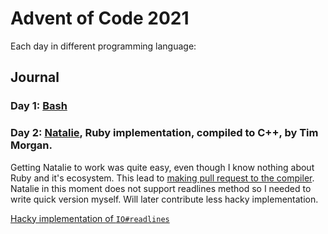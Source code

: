# Advent of Code 2021

Each day in different programming language:

## Journal

### Day 1: [Bash](https://www.gnu.org/software/bash/)

### Day 2: [Natalie](https://natalie-lang.org/), Ruby implementation, compiled to C++, by Tim Morgan.

Getting Natalie to work was quite easy, even though I know nothing about Ruby and it's ecosystem. This lead to [making pull request to the compiler](https://github.com/seven1m/natalie/pull/261). Natalie in this moment does not support readlines method so I needed to write quick version myself. Will later contribute less hacky implementation.

[Hacky implementation of `IO#readlines`](https://github.com/RobertBendun/natalie/commit/fab1a3c89424150f29171625bb54214db6cb3955)
